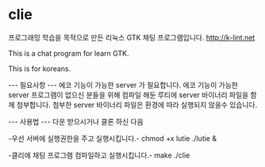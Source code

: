 # clie
프로그래밍 학습을 목적으로 만든 리눅스 GTK 채팅 프로그램입니다.
http://k-lint.net

This is a chat program for learn GTK.

This is for koreans.

--- 필요사항 ---
에코 기능이 가능한 server 가 필요합니다.
에코 기능이 가능한 server 프로그램이 없으신 분들을 위해
컴파일 해둔 루티에 server 바이너리 파일을 함께 첨부합니다.
첨부한 server 바이너리 파일은 환경에 따라 실행되지 않을수 있습니다.

--- 사용법 ---
다운 받으시거나 클론 하신 다음

-우선 서버에 실행권한을 주고 실행시킵니다.-
chmod +x lutie
./lutie &

-클리에 채팅 프로그램 컴파일하고 실행시킵니다.-
make
./clie
